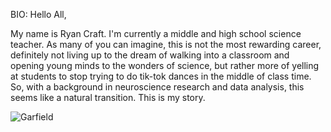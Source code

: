 BIO: Hello All,

My name is Ryan Craft.  I'm currently a middle and high school science teacher.  As many of you can imagine, this is not the most rewarding career, definitely not living up to the dream of walking into a classroom and opening young minds to the wonders of science, but rather more of yelling at students to stop trying to do tik-tok dances in the middle of class time.  So, with a background in neuroscience research and data analysis, this seems like a natural transition.  This is my story.



![Garfield]([https://vegatee.com/wp-content/uploads/2020/08/big-lots-grumpy-cat-and-garfield-i-hate-all-days-shirt-Shirt.jpg])

